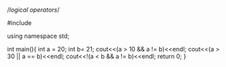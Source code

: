 /*logical operators*/

#include<iostream>

using namespace std;

int main(){
    int a = 20;
    int b= 21;
    cout<<(a > 10  && a != b)<<endl;
    cout<<(a > 30 || a == b)<<endl;
    cout<<!(a < b && a != b)<<endl;
    return 0;
}


